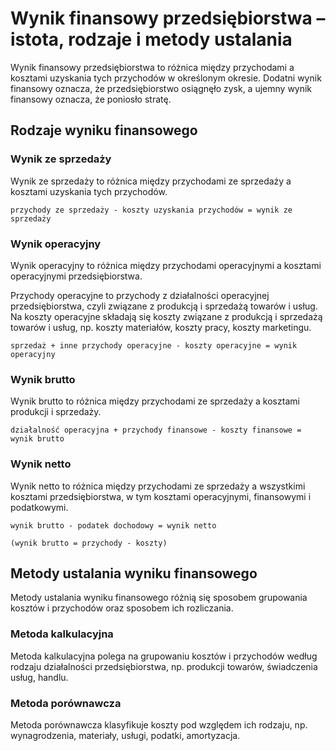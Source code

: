 # Wynik finansowy przedsiębiorstwa – istota, rodzaje i metody ustalania

Wynik finansowy przedsiębiorstwa to różnica między przychodami a kosztami uzyskania tych przychodów w określonym
okresie.
Dodatni wynik finansowy oznacza, że przedsiębiorstwo osiągnęło zysk, a ujemny wynik finansowy oznacza, że poniosło
stratę.

## Rodzaje wyniku finansowego

### Wynik ze sprzedaży

Wynik ze sprzedaży to różnica między przychodami ze sprzedaży a kosztami uzyskania tych przychodów.

```
przychody ze sprzedaży - koszty uzyskania przychodów = wynik ze sprzedaży
```

### Wynik operacyjny

Wynik operacyjny to różnica między przychodami operacyjnymi a kosztami operacyjnymi przedsiębiorstwa.

Przychody operacyjne to przychody z działalności operacyjnej przedsiębiorstwa, czyli związane z produkcją i sprzedażą
towarów i usług.
Na koszty operacyjne składają się koszty związane z produkcją i sprzedażą towarów i usług, np. koszty materiałów, koszty
pracy, koszty marketingu.

```
sprzedaż + inne przychody operacyjne - koszty operacyjne = wynik operacyjny
```

### Wynik brutto

Wynik brutto to różnica między przychodami ze sprzedaży a kosztami produkcji i sprzedaży.

```
działalność operacyjna + przychody finansowe - koszty finansowe = wynik brutto
```

### Wynik netto

Wynik netto to różnica między przychodami ze sprzedaży a wszystkimi kosztami przedsiębiorstwa, w tym kosztami
operacyjnymi, finansowymi i podatkowymi.

```
wynik brutto - podatek dochodowy = wynik netto

(wynik brutto = przychody - koszty)
```

## Metody ustalania wyniku finansowego

Metody ustalania wyniku finansowego różnią się sposobem grupowania kosztów i przychodów oraz sposobem ich rozliczania.

### Metoda kalkulacyjna

Metoda kalkulacyjna polega na grupowaniu kosztów i przychodów według rodzaju działalności przedsiębiorstwa, np.
produkcji towarów, świadczenia usług, handlu.

### Metoda porównawcza

Metoda porównawcza klasyfikuje koszty pod względem ich rodzaju, np. wynagrodzenia, materiały, usługi, podatki,
amortyzacja.